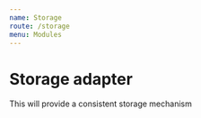 ```yaml
---
name: Storage
route: /storage
menu: Modules
---
```


# Storage adapter
This will provide a consistent storage mechanism
